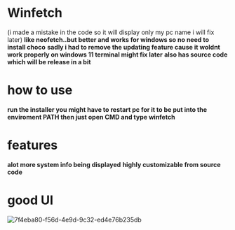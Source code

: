 # Winfetch
(i made a mistake in the code so it will display only my pc name i will fix later)
**like neofetch..but better and works for windows so no need to install choco**
**sadly i had to remove the updating feature cause it woldnt work properly on windows 11 terminal might fix later**
**also has source code which will be release in a bit**
# how to use
**run the installer you might have to restart pc for it to be put into the enviroment PATH then just open CMD and type winfetch**
# features
**alot more system info being displayed**
**highly customizable from source code**
# good UI



![7f4eba80-f56d-4e9d-9c32-ed4e76b235db](https://github.com/user-attachments/assets/b8b4e330-ad09-481e-ac26-b5c25f24ef20)
